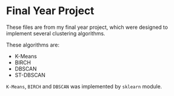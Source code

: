 # Final Year Project

These files are from my final year project, which were designed to implement several clustering algorithms.

These algorithms are:
* K-Means
* BIRCH
* DBSCAN
* ST-DBSCAN

``K-Means``, ``BIRCH`` and ``DBSCAN`` was implemented by ``sklearn`` module.
